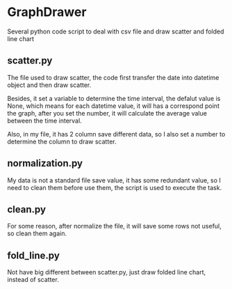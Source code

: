 # GraphDrawer
Several python code script to deal with csv file and draw scatter and folded line chart

## scatter.py
The file used to draw scatter, the code first transfer the date into datetime object and then draw scatter.

Besides, it set a variable to determine the time interval, the defalut value is None, which means for each datetime value, it will has a correspond point the graph, after you set the number, it will calculate the average value between the time interval.

Also, in my file, it has 2 column save different data, so I also set a number to determine the column to draw scatter.

## normalization.py
My data is not a standard file save value, it has some redundant value, so I need to clean them before use them, the script is used to execute the task.

## clean.py
For some reason, after normalize the file, it will save some rows not useful, so clean them again.

## fold_line.py
Not have big different between scatter.py, just draw folded line chart, instead of scatter.
